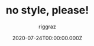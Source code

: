 ---
title: no style, please!
github: https://github.com/riggraz/no-style-please
demo: https://riggraz.dev/no-style-please/
author: riggraz
date: 2020-07-24T00:00:00.000Z
ssg:
  - Jekyll
cms:
  - Markdown
category:
  - Blog
  - Portfolio
description: A (nearly) no-CSS, fast, minimalist Jekyll theme.
draft: true
publish_date: '2020-07-10T12:23:19Z'
update_date: '2021-07-08T18:21:44Z'
github_star: 648
github_fork: 346
---